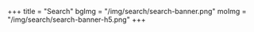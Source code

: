 +++
title = "Search"
bgImg = "/img/search/search-banner.png"
moImg = "/img/search/search-banner-h5.png"
+++
